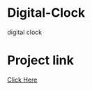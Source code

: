 # Digital-Clock
digital clock

# Project link
[Click Here](https://stackblitz.com/edit/stackblitz-starters-vpyjvxaw?file=clock.js)

